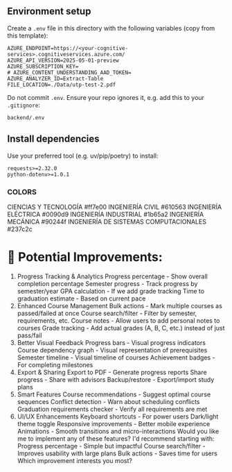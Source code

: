 Environment setup
-----------------

Create a `.env` file in this directory with the following variables (copy from this template):

```
AZURE_ENDPOINT=https://<your-cognitive-services>.cognitiveservices.azure.com/
AZURE_API_VERSION=2025-05-01-preview
AZURE_SUBSCRIPTION_KEY=
# AZURE_CONTENT_UNDERSTANDING_AAD_TOKEN=
AZURE_ANALYZER_ID=Extract-Table
FILE_LOCATION=./Data/utp-test-2.pdf
```

Do not commit `.env`. Ensure your repo ignores it, e.g. add this to your `.gitignore`:

```
backend/.env
```

Install dependencies
--------------------

Use your preferred tool (e.g. uv/pip/poetry) to install:

```
requests>=2.32.0
python-dotenv>=1.0.1
```


### COLORS 
CIENCIAS Y TECNOLOGÍA #ff7e00
INGENIERÍA CIVIL #610563
INGENIERÍA ELÉCTRICA #0090d9
INGENIERÍA INDUSTRIAL #1b65a2
INGENIERÍA MECÁNICA #90244f
INGENIERÍA DE SISTEMAS COMPUTACIONALES #237c2c

# 🚀 Potential Improvements:
1. Progress Tracking & Analytics
Progress percentage - Show overall completion percentage
Semester progress - Track progress by semester/year
GPA calculation - If we add grade tracking
Time to graduation estimate - Based on current pace
2. Enhanced Course Management
Bulk actions - Mark multiple courses as passed/failed at once
Course search/filter - Filter by semester, requirements, etc.
Course notes - Allow users to add personal notes to courses
Grade tracking - Add actual grades (A, B, C, etc.) instead of just pass/fail
3. Better Visual Feedback
Progress bars - Visual progress indicators
Course dependency graph - Visual representation of prerequisites
Semester timeline - Visual timeline of courses
Achievement badges - For completing milestones
4. Export & Sharing
Export to PDF - Generate progress reports
Share progress - Share with advisors
Backup/restore - Export/import study plans
5. Smart Features
Course recommendations - Suggest optimal course sequences
Conflict detection - Warn about scheduling conflicts
Graduation requirements checker - Verify all requirements are met
6. UI/UX Enhancements
Keyboard shortcuts - For power users
Dark/light theme toggle
Responsive improvements - Better mobile experience
Animations - Smooth transitions and micro-interactions
Would you like me to implement any of these features? I'd recommend starting with:
Progress percentage - Simple but impactful
Course search/filter - Improves usability with large plans
Bulk actions - Saves time for users
Which improvement interests you most?